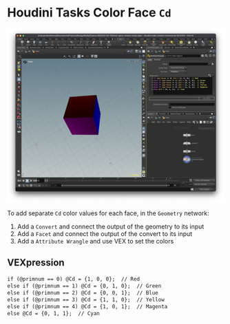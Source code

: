 # Houdini Tasks Color Face `Cd`

![Houdini Tasks Color Face `Cd`](assets/houdini-tasks-color-face-cd.png)

To add separate `Cd` color values for each face, in the `Geometry` network:

1. Add a `Convert` and connect the output of the geometry to its input
2. Add a `Facet` and connect the output of the convert to its input
3. Add a `Attribute Wrangle` and use VEX to set the colors

## VEXpression

```
if (@primnum == 0) @Cd = {1, 0, 0};  // Red
else if (@primnum == 1) @Cd = {0, 1, 0};  // Green
else if (@primnum == 2) @Cd = {0, 0, 1};  // Blue
else if (@primnum == 3) @Cd = {1, 1, 0};  // Yellow
else if (@primnum == 4) @Cd = {1, 0, 1};  // Magenta
else @Cd = {0, 1, 1};  // Cyan
```

